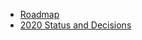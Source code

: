 - [Roadmap](https://github.com/department-of-veterans-affairs/va.gov-team/blob/master/products/health-care/questionnaire/release-plan/roadmap.md)
- [2020 Status and Decisions](https://github.com/department-of-veterans-affairs/va.gov-team/blob/master/products/health-care/questionnaire/release-plan/status-and-decisions.md)
